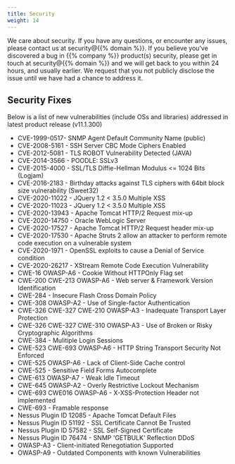 ```yaml
---
title: Security 
weight: 14
---
```

We care about security. If you have any questions, or encounter any issues, please contact us at security@{{% domain %}}.
If you believe you’ve discovered a bug in {{% company %}} product(s) security, please get in touch at security@{{% domain %}} and we will get back to you within 24 hours, and usually earlier. We request that you not publicly disclose the issue until we have had a chance to address it.

## Security Fixes
Below is a list of new vulnerabilities (include OSs and libraries) addressed in latest product release (v11.1.300)
- CVE-1999-0517- SNMP Agent Default Community Name (public)
- CVE-2008-5161 - SSH Server CBC Mode Ciphers Enabled
- CVE-2012-5081 - TLS ROBOT Vulnerability Detected (JAVA)
- CVE-2014-3566 - POODLE: SSLv3
- CVE-2015-4000 - SSL/TLS Diffie-Hellman Modulus <= 1024 Bits (Logjam)
- CVE-2016-2183 - Birthday attacks against TLS ciphers with 64bit block size vulnerability (Sweet32)
- CVE-2020-11022 -  JQuery 1.2 < 3.5.0 Multiple XSS
- CVE-2020-11023 - JQuery 1.2 < 3.5.0 Multiple XSS
- CVE-2020-13943 - Apache Tomcat HTTP/2 Request mix-up
- CVE-2020-14750 - Oracle WebLogic Server
- CVE-2020-17527 - Apache Tomcat HTTP/2 Request header mix-up
- CVE-2020-17530 - Apache Struts 2 allow an attacker to perform remote code execution on a vulnerable system
- CVE-2020-1971 - OpenSSL exploits to cause a Denial of Service condition
- CVE-2020-26217 - XStream Remote Code Execution Vulnerability
- CWE-16 OWASP-A6 - Cookie Without HTTPOnly Flag set
- CWE-200 CWE-213 OWASP-A6 - Web server & Framework Version Identification
- CWE-284 - Insecure Flash Cross Domain Policy
- CWE-308 OWASP-A2 - Use of Single-factor Authentication
- CWE-326 CWE-327 CWE-210 OWASP-A3 - Inadequate Transport Layer Protection
- CWE-326 CWE-327 CWE-310 OWASP-A3 - Use of Broken or Risky Cryptographic Algorithms
- CWE-384 - Mulitiple Login Sessions
- CWE-523 CWE-693 OWASP-A6 - HTTP String Transport Security Not Enforced
- CWE-525 OWASP-A6 - Lack of Client-Side Cache control
- CWE-525 - Sensitive Field Forms Autocomplete
- CWE-613 OWASP-A7 - Weak Idle Timeout
- CWE-645 OWASP-A2 - Overly Restrictive Lockout Mechanism
- CWE-693 CWE016 OWASP-A6 - X-XSS-Protection Header not implemented
- CWE-693 - Framable response
- Nessus Plugin ID 12085 - Apache Tomcat Default Files
- Nessus Plugin ID 51192 - SSL Certificate Cannot Be Trusted
- Nessus Plugin ID 57582 - SSL Self-Signed Certificate
- Nessus Plugin ID 76474 - SNMP 'GETBULK' Reflection DDoS
- OWASP-A3 - Client-initiated Renegotiation Supported
- OWASP-A9 - Outdated Components with known Vulnerabilities
